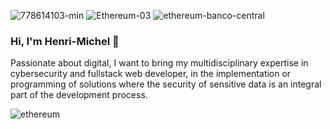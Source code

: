 ![778614103-min](https://user-images.githubusercontent.com/65901087/126848169-78ce1e69-1307-4a70-8fcf-73d48d89d618.jpg)
![Ethereum-03](https://user-images.githubusercontent.com/65901087/126848178-0eab894a-364f-4b6e-9391-8b377b5b9eb2.jpg)
![ethereum-banco-central](https://user-images.githubusercontent.com/65901087/126848185-cc8625cc-83d9-43fd-9a37-0d53cd3a8331.jpg)
### Hi, I'm Henri-Michel 👋

Passionate about digital, I want to bring my multidisciplinary expertise in cybersecurity and fullstack web developer, in the implementation or programming of solutions where the security of sensitive data is an integral part of the development process.

<img src="https://user-images.githubusercontent.com/65901087/126847443-b5e8cb64-7c5b-4409-a7f1-6564c2901cb1.jpg" alt="ethereum">
